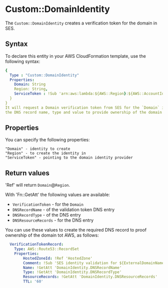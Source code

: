 # Custom::DomainIdentity
The `Custom::DomainIdentity` creates a verification token for the domain in SES.

## Syntax
To declare this entity in your AWS CloudFormation template, use the following syntax:

```yaml
{
  Type : "Custom::DomainIdentity"
  Properties:
    Domain: String
    Region: String,
    ServiceToken : !Sub 'arn:aws:lambda:${AWS::Region}:${AWS::AccountId}:function:binxio-cfn-ses-provider'
  }
}
It will request a Domain verification token from SES for the `Domain` in the `Region`. It will also return 
the DNS record name, type and value to provide ownership of the domain in DNS. 

```
## Properties
You can specify the following properties:

    "Domain" - identity to create 
    "Region" - to create the identity in
    "ServiceToken" - pointing to the domain identity provider

## Return values
'Ref' will return `Domain`@`Region`.

With 'Fn::GetAtt' the following values are available:

- `VerificationToken` - for the `Domain`
- `DNSRecordName` - of the validation token DNS entry
- `DNSRecordType` - of the DNS entry
- `DNSResourceRecords` - for the DNS entry

You can use these values to create the required DNS record to proof ownership of the domain tot AWS, as follows:

```yaml
  VerificationTokenRecord:
    Type: AWS::Route53::RecordSet
    Properties:
        HostedZoneId: !Ref 'HostedZone'
        Comment: !Sub 'SES identity validation for ${ExternalDomainName}'
        Name: !GetAtt 'DomainIdentity.DNSRecordName'
        Type: !GetAtt 'DomainIdentity.DNSRecordType'
        ResourceRecords: !GetAtt 'DomainIdentity.DNSResourceRecords'
        TTL: '60'

```
